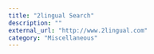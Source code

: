 ```yaml
---
title: "2lingual Search"
description: ""
external_url: "http://www.2lingual.com"
category: "Miscellaneous"
---
```

